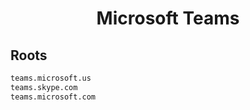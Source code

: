 


<h1 align="center">Microsoft Teams</h1>  


## Roots


```html
teams.microsoft.us
teams.skype.com
teams.microsoft.com
```  

<br>
